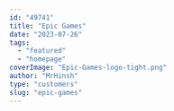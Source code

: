 ```yaml
---
id: "49741"
title: "Epic Games"
date: "2023-07-26"
tags:
  - "featured"
  - "homepage"
coverImage: "Epic-Games-logo-tight.png"
author: "MrHinsh"
type: "customers"
slug: "epic-games"
---
```

